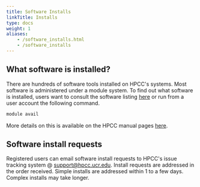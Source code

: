 ```yaml
---
title: Software Installs
linkTitle: Installs
type: docs
weight: 1
aliases:
    - /software_installs.html
    - /software_installs
---
```


## What software is installed?

There are hundreds of software tools installed on HPCC's systems. Most software
is administered under a module system. To find out what software is
installed, users want to consult the software listing 
[here](http://hpcc.ucr.edu/software_modules) or run from a user account the following command.

```bash
module avail
```

More details on this is available on the HPCC manual pages [here](/manuals/hpc_cluster/start).

## Software install requests

Registered users can email software install requests to HPCC's issue tracking system @ [support@hpcc.ucr.edu](mailto:support@hpcc.ucr.edu). Install requests are addressed in the order received. Simple installs are addressed within 1 to a few days. Complex installs may take longer.
